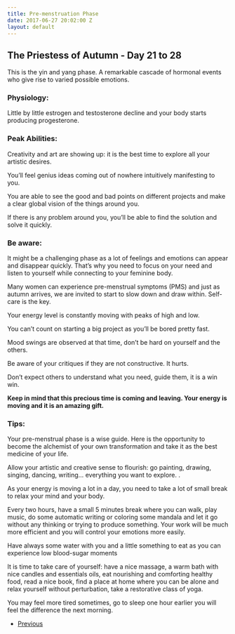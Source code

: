 ```yaml
---
title: Pre-menstruation Phase
date: 2017-06-27 20:02:00 Z
layout: default
---
```


## The Priestess of Autumn - Day 21 to 28

This is the yin and yang phase. A remarkable cascade of hormonal events who give rise to varied possible emotions.

### Physiology:
Little by little estrogen and testosterone decline and your body starts producing progesterone.

### Peak Abilities:
Creativity and art are showing up: it is the best time to explore all your artistic desires.

You’ll feel genius ideas coming out of nowhere intuitively manifesting to you.

You are able to see the good and bad points on different projects and make a clear global vision of the things around you.

If there is any problem around you, you’ll be able to find the solution and solve it quickly.

### Be aware:
It might be a challenging phase as a lot of feelings and emotions can appear and disappear quickly. That’s why you need to focus on your need and listen to yourself while connecting to your feminine body.

Many women can experience pre-menstrual symptoms (PMS) and just as autumn arrives, we are invited to start to slow down and draw within. Self-care is the key.

Your energy level is constantly moving with peaks of high and low.

You can’t count on starting a big project as you’ll be bored pretty fast.

Mood swings are observed at that time, don’t be hard on yourself and the others.

Be aware of your critiques if they are not constructive. It hurts.

Don’t expect others to understand what you need, guide them, it is a win win.

**Keep in mind that this precious time is coming and leaving. Your energy is moving and it is an amazing gift.**

### Tips:
Your pre-menstrual phase is a wise guide. Here is the opportunity to become the alchemist of your own transformation and take it as the best medicine of your life.

Allow your artistic and creative sense to flourish: go painting, drawing, singing, dancing, writing… everything you want to explore. .

As your energy is moving a lot in a day, you need to take a lot of small break to relax your mind and your body.

Every two hours, have a small 5 minutes break where you can walk, play music, do some automatic writing or coloring some mandala and let it go without any
thinking or trying to produce something. Your work will be much more efficient and you will control your emotions more easily.

Have always some water with you and a little something to eat as you can experience low blood-sugar moments

It is time to take care of yourself: have a nice massage, a warm bath with nice candles and essentials oils, eat nourishing and comforting healthy food, read a nice book, find a place at home where you can be alone and relax yourself without perturbation, take a restorative class of yoga.

You may feel more tired sometimes, go to sleep one hour earlier you will feel the difference the next morning.

<ul class="pager">
    <li class="previous"><a href="{{ site.baseurl }}{% link ovulation-phase.markdown %}">Previous</a></li>
    <!-- <li class="next"><a href="/pre-menstruation-phase">Back to </a></li> -->
  </ul>
